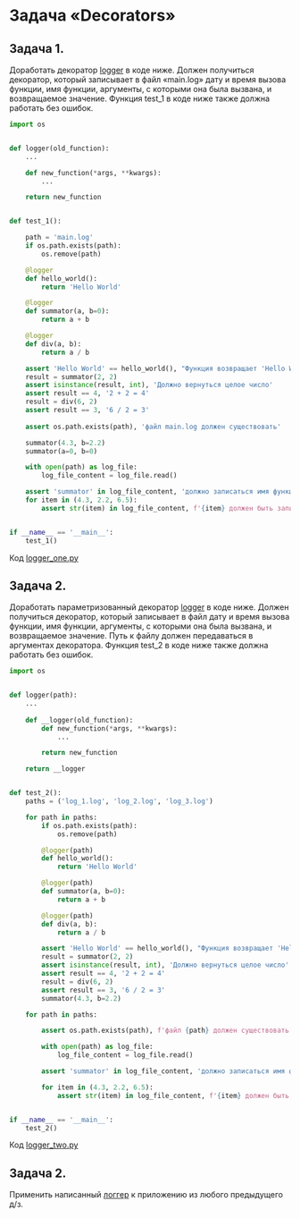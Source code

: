 # Задача «Decorators»

## Задача 1.

Доработать декоратор [logger](/Professional_Python/Decorators/logger_one.py) в коде ниже. Должен получиться декоратор, 
который записывает в файл «main.log» дату и время вызова функции, имя функции, аргументы, 
с которыми она была вызвана, и возвращаемое значение. 
Функция test_1 в коде ниже также должна работать без ошибок.

```python
import os


def logger(old_function):
    ...

    def new_function(*args, **kwargs):
        ...

    return new_function


def test_1():

    path = 'main.log'
    if os.path.exists(path):
        os.remove(path)

    @logger
    def hello_world():
        return 'Hello World'

    @logger
    def summator(a, b=0):
        return a + b

    @logger
    def div(a, b):
        return a / b

    assert 'Hello World' == hello_world(), "Функция возвращает 'Hello World'"
    result = summator(2, 2)
    assert isinstance(result, int), 'Должно вернуться целое число'
    assert result == 4, '2 + 2 = 4'
    result = div(6, 2)
    assert result == 3, '6 / 2 = 3'
    
    assert os.path.exists(path), 'файл main.log должен существовать'

    summator(4.3, b=2.2)
    summator(a=0, b=0)

    with open(path) as log_file:
        log_file_content = log_file.read()

    assert 'summator' in log_file_content, 'должно записаться имя функции'
    for item in (4.3, 2.2, 6.5):
        assert str(item) in log_file_content, f'{item} должен быть записан в файл'


if __name__ == '__main__':
    test_1()

```

Код [logger_one.py](/Professional_Python/Decorators/logger_one.py)

## Задача 2.

Доработать параметризованный декоратор [logger](/Professional_Python/Decorators/logger_two.py) в коде ниже. Должен получиться декоратор, 
который записывает в файл дату и время вызова функции, имя функции, аргументы, с которыми она была вызвана, 
и возвращаемое значение. Путь к файлу должен передаваться в аргументах декоратора. 
Функция test_2 в коде ниже также должна работать без ошибок.

```python
import os


def logger(path):
    ...
    
    def __logger(old_function):
        def new_function(*args, **kwargs):
            ...

        return new_function

    return __logger


def test_2():
    paths = ('log_1.log', 'log_2.log', 'log_3.log')

    for path in paths:
        if os.path.exists(path):
            os.remove(path)

        @logger(path)
        def hello_world():
            return 'Hello World'

        @logger(path)
        def summator(a, b=0):
            return a + b

        @logger(path)
        def div(a, b):
            return a / b

        assert 'Hello World' == hello_world(), "Функция возвращает 'Hello World'"
        result = summator(2, 2)
        assert isinstance(result, int), 'Должно вернуться целое число'
        assert result == 4, '2 + 2 = 4'
        result = div(6, 2)
        assert result == 3, '6 / 2 = 3'
        summator(4.3, b=2.2)

    for path in paths:

        assert os.path.exists(path), f'файл {path} должен существовать'

        with open(path) as log_file:
            log_file_content = log_file.read()

        assert 'summator' in log_file_content, 'должно записаться имя функции'

        for item in (4.3, 2.2, 6.5):
            assert str(item) in log_file_content, f'{item} должен быть записан в файл'


if __name__ == '__main__':
    test_2()
```

Код [logger_two.py](/Professional_Python/Decorators/logger_two.py)

## Задача 2.

Применить написанный [логгер](/Professional_Python/Decorators/logger_three.py) к приложению из любого предыдущего д/з.

